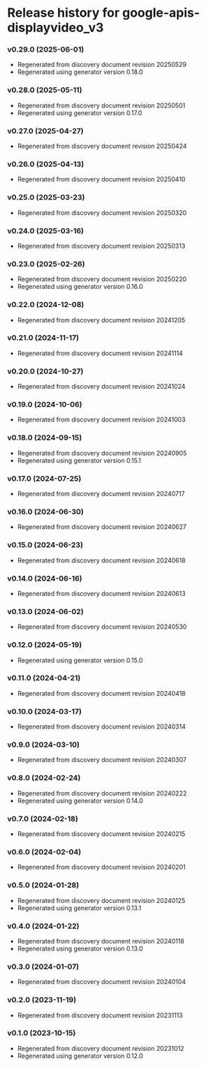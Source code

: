 # Release history for google-apis-displayvideo_v3

### v0.29.0 (2025-06-01)

* Regenerated from discovery document revision 20250529
* Regenerated using generator version 0.18.0

### v0.28.0 (2025-05-11)

* Regenerated from discovery document revision 20250501
* Regenerated using generator version 0.17.0

### v0.27.0 (2025-04-27)

* Regenerated from discovery document revision 20250424

### v0.26.0 (2025-04-13)

* Regenerated from discovery document revision 20250410

### v0.25.0 (2025-03-23)

* Regenerated from discovery document revision 20250320

### v0.24.0 (2025-03-16)

* Regenerated from discovery document revision 20250313

### v0.23.0 (2025-02-26)

* Regenerated from discovery document revision 20250220
* Regenerated using generator version 0.16.0

### v0.22.0 (2024-12-08)

* Regenerated from discovery document revision 20241205

### v0.21.0 (2024-11-17)

* Regenerated from discovery document revision 20241114

### v0.20.0 (2024-10-27)

* Regenerated from discovery document revision 20241024

### v0.19.0 (2024-10-06)

* Regenerated from discovery document revision 20241003

### v0.18.0 (2024-09-15)

* Regenerated from discovery document revision 20240905
* Regenerated using generator version 0.15.1

### v0.17.0 (2024-07-25)

* Regenerated from discovery document revision 20240717

### v0.16.0 (2024-06-30)

* Regenerated from discovery document revision 20240627

### v0.15.0 (2024-06-23)

* Regenerated from discovery document revision 20240618

### v0.14.0 (2024-06-16)

* Regenerated from discovery document revision 20240613

### v0.13.0 (2024-06-02)

* Regenerated from discovery document revision 20240530

### v0.12.0 (2024-05-19)

* Regenerated using generator version 0.15.0

### v0.11.0 (2024-04-21)

* Regenerated from discovery document revision 20240418

### v0.10.0 (2024-03-17)

* Regenerated from discovery document revision 20240314

### v0.9.0 (2024-03-10)

* Regenerated from discovery document revision 20240307

### v0.8.0 (2024-02-24)

* Regenerated from discovery document revision 20240222
* Regenerated using generator version 0.14.0

### v0.7.0 (2024-02-18)

* Regenerated from discovery document revision 20240215

### v0.6.0 (2024-02-04)

* Regenerated from discovery document revision 20240201

### v0.5.0 (2024-01-28)

* Regenerated from discovery document revision 20240125
* Regenerated using generator version 0.13.1

### v0.4.0 (2024-01-22)

* Regenerated from discovery document revision 20240118
* Regenerated using generator version 0.13.0

### v0.3.0 (2024-01-07)

* Regenerated from discovery document revision 20240104

### v0.2.0 (2023-11-19)

* Regenerated from discovery document revision 20231113

### v0.1.0 (2023-10-15)

* Regenerated from discovery document revision 20231012
* Regenerated using generator version 0.12.0


